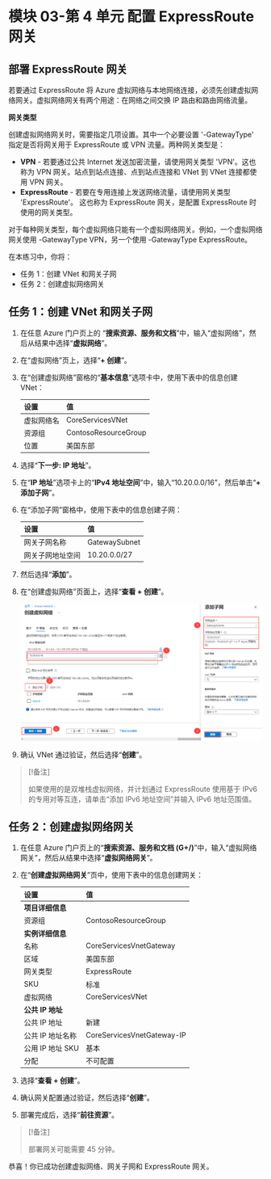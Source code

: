 ﻿---
Exercise:
    title: '模块 03-第 4 单元 配置 ExpressRoute 网关'
    module: '模块 - 设计和实现 Azure ExpressRoute'
---
# 模块 03-第 4 单元 配置 ExpressRoute 网关

## 部署 ExpressRoute 网关

若要通过 ExpressRoute 将 Azure 虚拟网络与本地网络连接，必须先创建虚拟网络网关。虚拟网络网关有两个用途：在网络之间交换 IP 路由和路由网络流量。 

**网关类型**

创建虚拟网络网关时，需要指定几项设置。其中一个必要设置 '-GatewayType' 指定是否将网关用于 ExpressRoute 或 VPN 流量。两种网关类型是：

- **VPN** -  若要通过公共 Internet 发送加密流量，请使用网关类型 'VPN'。这也称为 VPN 网关。站点到站点连接、点到站点连接和 VNet 到 VNet 连接都使用 VPN 网关。
- **ExpressRoute** - 若要在专用连接上发送网络流量，请使用网关类型 'ExpressRoute'。 这也称为 ExpressRoute 网关，是配置 ExpressRoute 时使用的网关类型。

对于每种网关类型，每个虚拟网络只能有一个虚拟网络网关。例如，一个虚拟网络网关使用 -GatewayType VPN，另一个使用 -GatewayType ExpressRoute。


在本练习中，你将：

+ 任务 1：创建 VNet 和网关子网
+ 任务 2：创建虚拟网络网关



## 任务 1：创建 VNet 和网关子网

1. 在任意 Azure 门户页上的 “**搜索资源、服务和文档**”中，输入“虚拟网络”，然后从结果中选择“**虚拟网络**”。

2. 在“虚拟网络”页上，选择“**+ 创建**”。

3. 在“创建虚拟网络”窗格的“**基本信息**”选项卡中，使用下表中的信息创建 VNet：

   | **设置**          | **值**                        |
   | -------------------- | -------------------------------- |
   | 虚拟网络名 | CoreServicesVNet                 |
   | 资源组       | ContosoResourceGroup             |
   | 位置             | 美国东部                          |

4. 选择“**下一步: IP 地址**”。

5. 在“**IP 地址**”选项卡上的“**IPv4 地址空间**”中，输入“10.20.0.0/16”，然后单击“**+ 添加子网**”。 

6. 在“添加子网”窗格中，使用下表中的信息创建子网：

   | **设置**                  | **值**     |
   | ---------------------------- | ------------- |
   | 网关子网名称          | GatewaySubnet |
   | 网关子网地址空间 | 10.20.0.0/27  |

7. 然后选择“**添加**”。 

8. 在“创建虚拟网络”页面上，选择“**查看 + 创建**”。

   ![Azure 门户 - 添加网关子网](../media/add-gateway-subnet.png)

9. 确认 VNet 通过验证，然后选择“**创建**”。

> [!备注]  
>
> 如果使用的是双堆栈虚拟网络，并计划通过 ExpressRoute 使用基于 IPv6 的专用对等互连，请单击“添加 IPv6 地址空间”并输入 IPv6 地址范围值。

## 任务 2：创建虚拟网络网关

1. 在任意 Azure 门户页上的“**搜索资源、服务和文档 (G+/)**”中，输入“虚拟网络网关”，然后从结果中选择“**虚拟网络网关**”。

2. 在“**创建虚拟网络网关**”页中，使用下表中的信息创建网关：

   | **设置**               | **值**                  |
   | ------------------------- | -------------------------- |
   | **项目详细信息**       |                            |
   | 资源组            | ContosoResourceGroup       |
   | **实例详细信息**      |                            |
   | 名称                      | CoreServicesVnetGateway    |
   | 区域                    | 美国东部                    |
   | 网关类型              | ExpressRoute               |
   | SKU                       | 标准                   |
   | 虚拟网络           | CoreServicesVNet           |
   | **公共 IP 地址**     |                            |
   | 公共 IP 地址         | 新建                 |
   | 公共 IP 地址名称    | CoreServicesVnetGateway-IP |
   | 公用 IP 地址 SKU     | 基本                      |
   | 分配                | 不可配置           |
   
3. 选择“**查看 + 创建**”。

4. 确认网关配置通过验证，然后选择“**创建**”。

5. 部署完成后，选择“**前往资源**”。

> [!备注] 
>
> 部署网关可能需要 45 分钟。

恭喜！你已成功创建虚拟网络、网关子网和 ExpressRoute 网关。

